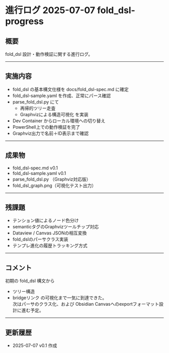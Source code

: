 # 進行ログ 2025-07-07 fold_dsl-progress

## 概要

fold_dsl 設計・動作検証に関する進行ログ。

---

## 実施内容

- fold_dsl の基本構文仕様を docs/fold_dsl-spec.md に確定
- fold_dsl-sample.yaml を作成、正常にパース確認
- parse_fold_dsl.py にて
  - 再帰的ツリー走査
  - Graphvizによる構造可視化
  を実装
- Dev Container からローカル環境への切り替え
- PowerShell上での動作検証を完了
- Graphviz出力で名前＋ID表示まで確認

---

## 成果物

- fold_dsl-spec.md v0.1
- fold_dsl-sample.yaml v0.1
- parse_fold_dsl.py （Graphviz対応版）
- fold_dsl_graph.png（可視化テスト出力）

---

## 残課題

- テンション値によるノード色分け
- semanticタグのGraphvizツールチップ対応
- Dataview / Canvas JSONの相互変換
- fold_dslのパーサクラス実装
- テンプレ進化の履歴トラッキング方式

---

## コメント

初期の fold_dsl 構文から
- ツリー構造
- bridgeリンク
の可視化まで一気に到達できた。  
次はパーサのクラス化、および
Obsidian Canvasへのexportフォーマット設計に進む予定。

---

## 更新履歴

- 2025-07-07 v0.1 作成
